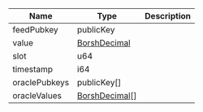 | Name | Type | Description |
|--|--|--|
| feedPubkey | publicKey | |
| value | [BorshDecimal](/program/types/borshdecimal) | |
| slot | u64 | |
| timestamp | i64 | |
| oraclePubkeys | publicKey[] | |
| oracleValues | [BorshDecimal](/program/types/borshdecimal)[] | |

